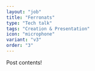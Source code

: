 ```yaml
---
layout: "job"
title: "Ferronats"
type: "Tech talk"
tags: "Creation & Presentation"
icon: "microphone"
variant: "v3"
order: "3"
---
```


Post contents!